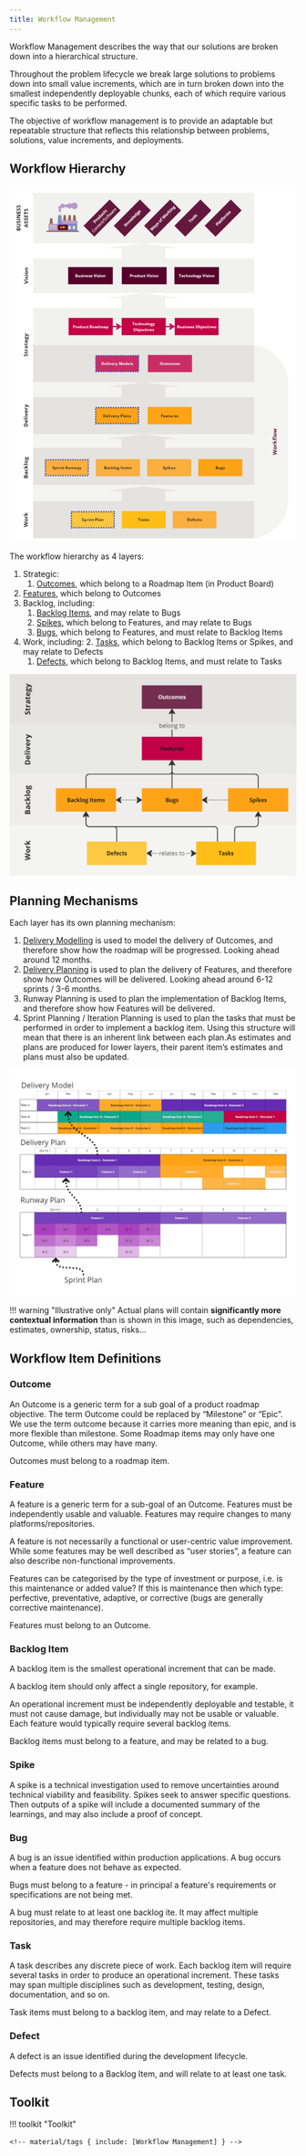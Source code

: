 ```yaml
---
title: Workflow Management
---
```


Workflow Management describes the way that our solutions are broken down into a hierarchical structure. 

Throughout the problem lifecycle we break large solutions to problems down into small value increments, which are in turn broken down into the smallest independently deployable chunks, each of which require various specific tasks to be performed. 

The objective of workflow management is to provide an adaptable but repeatable structure that reflects this relationship between problems, solutions, value increments, and deployments.

## Workflow Hierarchy

![alt text](../../assets/topology-of-business-value-with-workflow.png)

The workflow hierarchy as 4 layers: 

1. Strategic:
   1. [Outcomes](#outcome), which belong to a Roadmap Item (in Product Board)
2. [Features](#feature), which belong to Outcomes
3. Backlog, including:    
    1. [Backlog Items](#backlog-item), and may relate to Bugs
    2. [Spikes](#spike), which belong to Features, and may relate to Bugs 
    3. [Bugs](#bug), which belong to Features, and must relate to Backlog Items
 4. Work, including:
    2. [Tasks](#task), which belong to Backlog Items or Spikes, and may relate to Defects 
    1. [Defects](#defect), which belong to Backlog Items, and must relate to Tasks
 
![alt text](../../assets/workflow-relationships.png)

## Planning Mechanisms

Each layer has its own planning mechanism:

1.	[Delivery Modelling](Delivery-Modelling.md) is used to model the delivery of Outcomes, and therefore show how the roadmap will be progressed. Looking ahead around 12 months.
2.	[Delivery Planning](Delivery-Planning.md) is used to plan the delivery of Features, and therefore show how Outcomes will be delivered. Looking ahead around 6-12 sprints / 3-6 months.
3.	Runway Planning is used to plan the implementation of Backlog Items, and therefore show how Features will be delivered.
4.	Sprint Planning / Iteration Planning is used to plan the tasks that must be performed in order to implement a backlog item.
Using this structure will mean that there is an inherent link between each plan.As estimates and plans are produced for lower layers, their parent item’s estimates and plans must also be updated.
 
![alt text](../../assets/workflow-planning-levels.png)

!!! warning "Illustrative only" 
    Actual plans will contain **significantly more contextual information** than is shown in this image, such as dependencies, estimates, ownership, status, risks…

## Workflow Item Definitions

### Outcome

An Outcome is a generic term for a sub goal of a product roadmap objective. The term Outcome could be replaced by “Milestone” or “Epic”. We use the term outcome because it carries more meaning than epic, and is more flexible than milestone. Some Roadmap items may only have one Outcome, while others may have many.

Outcomes must belong to a roadmap item.

### Feature

A feature is a generic term for a sub-goal of an Outcome. Features must be independently usable and valuable. 
Features may require changes to many platforms/repositories.

A feature is not necessarily a functional or user-centric value improvement. While some features may be well described as “user stories”, a feature can also describe non-functional improvements. 

Features can be categorised by the type of investment or purpose, i.e. is this maintenance or added value? If this is maintenance then which type: perfective, preventative, adaptive, or corrective (bugs are generally corrective maintenance).

Features must belong to an Outcome.

### Backlog Item

A backlog item is the smallest operational increment that can be made.

A backlog item should only affect a single repository, for example.

An operational increment must be independently deployable and testable, it must not cause damage, but individually may not be usable or valuable. Each feature would typically require several backlog items.

Backlog items must belong to a feature, and may be related to a bug.

### Spike

A spike is a technical investigation used to remove uncertainties around technical viability and feasibility. Spikes seek to answer specific questions. Then outputs of a spike will include a documented summary of the learnings, and may also include a proof of concept.

### Bug

A bug is an issue identified within production applications. A bug occurs when a feature does not behave as expected. 

Bugs must belong to a feature - in principal a feature's requirements or specifications are not being met. 

A bug must relate to at least one backlog ite. It may affect multiple repositories, and may therefore require multiple backlog items.

### Task

A task describes any discrete piece of work. Each backlog item will require several tasks in order to produce an operational increment. These tasks may span multiple disciplines such as development, testing, design, documentation, and so on.

Task items must belong to a backlog item, and may relate to a Defect.

### Defect

A defect is an issue identified during the development lifecycle. 

Defects must belong to a Backlog Item, and will relate to at least one task.

## Toolkit

!!! toolkit "Toolkit"

    <!-- material/tags { include: [Workflow Management] } -->
